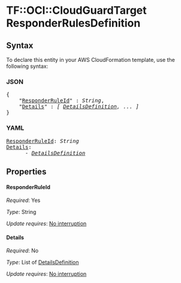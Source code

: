 # TF::OCI::CloudGuardTarget ResponderRulesDefinition

## Syntax

To declare this entity in your AWS CloudFormation template, use the following syntax:

### JSON

<pre>
{
    "<a href="#responderruleid" title="ResponderRuleId">ResponderRuleId</a>" : <i>String</i>,
    "<a href="#details" title="Details">Details</a>" : <i>[ <a href="detailsdefinition.md">DetailsDefinition</a>, ... ]</i>
}
</pre>

### YAML

<pre>
<a href="#responderruleid" title="ResponderRuleId">ResponderRuleId</a>: <i>String</i>
<a href="#details" title="Details">Details</a>: <i>
      - <a href="detailsdefinition.md">DetailsDefinition</a></i>
</pre>

## Properties

#### ResponderRuleId

_Required_: Yes

_Type_: String

_Update requires_: [No interruption](https://docs.aws.amazon.com/AWSCloudFormation/latest/UserGuide/using-cfn-updating-stacks-update-behaviors.html#update-no-interrupt)

#### Details

_Required_: No

_Type_: List of <a href="detailsdefinition.md">DetailsDefinition</a>

_Update requires_: [No interruption](https://docs.aws.amazon.com/AWSCloudFormation/latest/UserGuide/using-cfn-updating-stacks-update-behaviors.html#update-no-interrupt)

